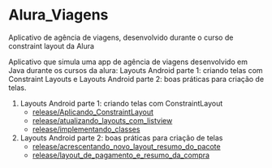 # Alura_Viagens
Aplicativo de agência de viagens, desenvolvido durante o curso de constraint layout da Alura

Aplicativo que simula uma app de agência de viagens desenvolvido em Java durante os cursos da alura: Layouts Android parte 1: criando telas com Constraint Layouts e Layouts Android parte 2: boas práticas para criação de telas. 

1. Layouts Android parte 1: criando telas com ConstraintLayout
     - [release/Aplicando_ConstraintLayout](https://github.com/phtrebil/Alura_Viagens/tree/release/Aplicando_ConstraintLayout)
     - [release/atualizando_layouts_com_listview](https://github.com/phtrebil/Alura_Viagens/tree/release/atualizando_layouts_com_listview)
     - [release/implementando_classes](https://github.com/phtrebil/Alura_Viagens/tree/release/implementando_classes)
2. Layouts Android parte 2: boas práticas para criação de telas
     - [release/acrescentando_novo_layout_resumo_do_pacote](https://github.com/phtrebil/Alura_Viagens/tree/release/acrescentando_novo_layout_resumo_do_pacote)
     - [release/layout_de_pagamento_e_resumo_da_compra](https://github.com/phtrebil/Alura_Viagens/tree/release/layout_de_pagamento_e_resumo_da_compra)
